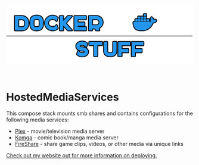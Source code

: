 <p align="center">
<img align="center" src="https://github.com/trevoedwards/Docker/raw/main/dockerStuff.png" />
</p>
<br>

# HostedMediaServices

This compose stack mounts smb shares and contains configurations for the following media services:

* [Plex](https://github.com/linuxserver/docker-plex) - movie/television media server
* [Komga](https://github.com/gotson/komga) -  comic book/manga media server
* [FireShare](https://github.com/ShaneIsrael/fireshare) - share game clips, videos, or other media via unique links

[Check out my website out for more information on deploying.](https://trevoedwards.com/self-hosting-with-docker/)
